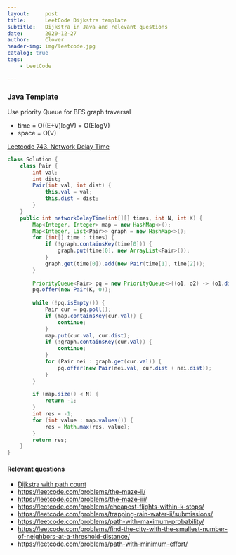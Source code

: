 ```yaml
---
layout:     post
title:      LeetCode Dijkstra template
subtitle:   Dijkstra in Java and relevant questions
date:       2020-12-27
author:     Clover
header-img: img/leetcode.jpg
catalog: true
tags:
    - LeetCode

---
```


### Java Template
Use priority Queue for BFS graph traversal

- time = O((E+V)logV) = O(ElogV)
- space = O(V)

[Leetcode 743. Network Delay Time](https://leetcode.com/problems/network-delay-time/)
```java
class Solution {
    class Pair {
        int val;
        int dist;
        Pair(int val, int dist) {
            this.val = val;
            this.dist = dist;
        }
    }
    public int networkDelayTime(int[][] times, int N, int K) {
        Map<Integer, Integer> map = new HashMap<>();
        Map<Integer, List<Pair>> graph = new HashMap<>();
        for (int[] time : times) {
            if (!graph.containsKey(time[0])) {
                graph.put(time[0], new ArrayList<Pair>());
            }
            graph.get(time[0]).add(new Pair(time[1], time[2]));
        }
        
        PriorityQueue<Pair> pq = new PriorityQueue<>((o1, o2) -> (o1.dist - o2.dist));
        pq.offer(new Pair(K, 0));
        
        while (!pq.isEmpty()) {
            Pair cur = pq.poll();
            if (map.containsKey(cur.val)) {
                continue;
            }
            map.put(cur.val, cur.dist);
            if (!graph.containsKey(cur.val)) {
                continue;
            }
            for (Pair nei : graph.get(cur.val)) {
                pq.offer(new Pair(nei.val, cur.dist + nei.dist));
            }
        }
        
        if (map.size() < N) {
            return -1;
        }
        int res = -1;
        for (int value : map.values()) {
            res = Math.max(res, value);
        }
        return res;
    }
}

```

#### Relevant questions

* [Dijkstra with path count](https://leetcode.com/problems/number-of-ways-to-arrive-at-destination/)
* https://leetcode.com/problems/the-maze-ii/
* https://leetcode.com/problems/the-maze-iii/
* https://leetcode.com/problems/cheapest-flights-within-k-stops/
* https://leetcode.com/problems/trapping-rain-water-ii/submissions/
* https://leetcode.com/problems/path-with-maximum-probability/
* https://leetcode.com/problems/find-the-city-with-the-smallest-number-of-neighbors-at-a-threshold-distance/
* https://leetcode.com/problems/path-with-minimum-effort/

